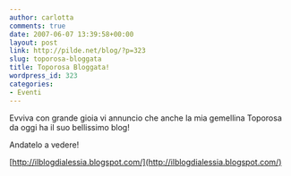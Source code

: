 ```yaml
---
author: carlotta
comments: true
date: 2007-06-07 13:39:58+00:00
layout: post
link: http://pilde.net/blog/?p=323
slug: toporosa-bloggata
title: Toporosa Bloggata!
wordpress_id: 323
categories:
- Eventi
---
```


Evviva con grande gioia vi annuncio che anche la mia gemellina Toporosa da oggi ha il suo bellissimo blog!

Andatelo a vedere!

[http://ilblogdialessia.blogspot.com/](http://ilblogdialessia.blogspot.com/)
